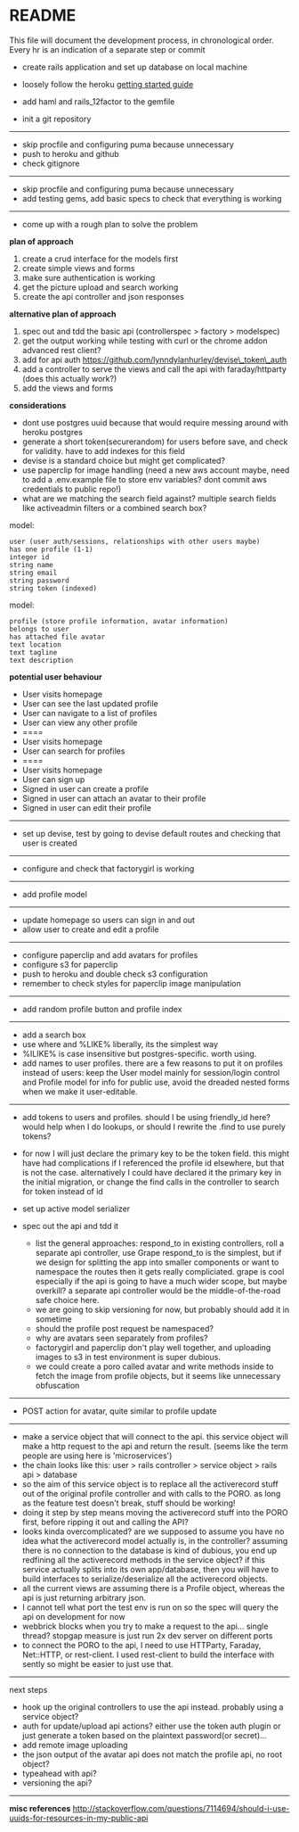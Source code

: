 # README

This file will document the development process, in chronological order.
Every hr is an indication of a separate step or commit

- create rails application and set up database on local machine
 
- loosely follow the heroku [getting started guide](https://devcenter.heroku.com/articles/getting-started-with-rails4)
- add haml and rails_12factor to the gemfile
- init a git repository

---
- skip procfile and configuring puma because unnecessary
- push to heroku and github
- check gitignore

---
- skip procfile and configuring puma because unnecessary
- add testing gems, add basic specs to check that everything is working

---
- come up with a rough plan to solve the problem

__plan of approach__

1. create a crud interface for the models first
1. create simple views and forms
1. make sure authentication is working
1. get the picture upload and search working
1. create the api controller and json responses

__alternative plan of approach__

1. spec out and tdd the basic api (controllerspec > factory > modelspec)
1. get the output working while testing with curl or the chrome addon advanced rest client?
1. add for api auth https://github.com/lynndylanhurley/devise\_token\_auth
1. add a controller to serve the views and call the api with faraday/httparty (does this actually work?)
1. add the views and forms

__considerations__

- dont use postgres uuid because that would require messing around with heroku postgres
- generate a short token(securerandom) for users before save, and check for validity. have to add indexes for this field
- devise is a standard choice but might get complicated?
- use paperclip for image handling (need a new aws account maybe, need to add a .env.example file to store env variables? dont commit aws credentials to public repo!)
- what are we matching the search field against? multiple search fields like activeadmin filters or a combined search box?

model:

    user (user auth/sessions, relationships with other users maybe)
    has one profile (1-1)
    integer id
    string name
    string email
    string password
    string token (indexed)

model:

    profile (store profile information, avatar information)
    belongs to user
    has attached file avatar
    text location
    text tagline
    text description

__potential user behaviour__

- User visits homepage
- User can see the last updated profile
- User can navigate to a list of profiles
- User can view any other profile
- ====
- User visits homepage
- User can search for profiles
- ====
- User visits homepage
- User can sign up
- Signed in user can create a profile
- Signed in user can attach an avatar to their profile
- Signed in user can edit their profile

---
- set up devise, test by going to devise default routes and checking that user is created

---
- configure and check that factorygirl is working

---
- add profile model

---
- update homepage so users can sign in and out
- allow user to create and edit a profile

---
- configure paperclip and add avatars for profiles
- configure s3 for paperclip
- push to heroku and double check s3 configuration
- remember to check styles for paperclip image manipulation

---
- add random profile button and profile index

---
- add a search box
- use where and %LIKE% liberally, its the simplest way
- %ILIKE% is case insensitive but postgres-specific. worth using.
- add names to user profiles. there are a few reasons to put it on profiles instead of users: keep the User model mainly for session/login control and Profile model for info for public use, avoid the dreaded nested forms when we make it user-editable.

---
- add tokens to users and profiles. should I be using friendly_id here? would help when I do lookups, or should I rewrite the .find to use purely tokens?
- for now I will just declare the primary key to be the token field. this might have had complications if I referenced the profile id elsewhere, but that is not the case. alternatively I could have declared it the primary key in the initial migration, or change the find calls in the controller to search for token instead of id

- set up active model serializer
- spec out the api and tdd it
  - list the general approaches: respond_to in existing controllers, roll a separate api controller, use Grape
    respond_to is the simplest, but if we design for splitting the app into smaller components or want to namespace the routes then it gets really compliciated.
    grape is cool especially if the api is going to have a much wider scope, but maybe overkill?
    a separate api controller would be the middle-of-the-road safe choice here.
  - we are going to skip versioning for now, but probably should add it in sometime
  - should the profile post request be namespaced?
  - why are avatars seen separately from profiles?
  - factorygirl and paperclip don't play well together, and uploading images to s3 in test environment is super dubious.
  - we could create a poro called avatar and write methods inside to fetch the image from profile objects, but it seems like unnecessary obfuscation

---
- POST action for avatar, quite similar to profile update

---
- make a service object that will connect to the api. this service object will make a http request to the api and return the result. (seems like the term people are using here is 'microservices')
- the chain looks like this: user > rails controller > service object > rails api > database
- so the aim of this service object is to replace all the activerecord stuff out of the original profile controller and with calls to the PORO. as long as the feature test doesn't break, stuff should be working!
- doing it step by step means moving the activerecord stuff into the PORO first, before ripping it out and calling the API?
- looks kinda overcomplicated? are we supposed to assume you have no idea what the activerecord model actually is, in the controller? assuming there is no connection to the database is kind of dubious, you end up redfining all the activerecord methods in the service object? if this service actually splits into its own app/database, then you will have to build interfaces to serialize/deserialize all the activerecord objects.
- all the current views are assuming there is a Profile object, whereas the api is just returning arbitrary json.
- I cannot tell what port the test env is run on so the spec will query the api on development for now
- webbrick blocks when you try to make a request to the api... single thread? stopgap measure is just run 2x dev server on different ports
- to connect the PORO to the api, I need to use HTTParty, Faraday, Net::HTTP, or rest-client. I used rest-client to build the interface with sently so might be easier to just use that.

---
next steps
- hook up the original controllers to use the api instead. probably using a service object?
- auth for update/upload api actions? either use the token auth plugin or just generate a token based on the plaintext password(or secret)...
- add remote image uploading
- the json output of the avatar api does not match the profile api, no root object?
- typeahead with api?
- versioning the api?

---
__misc references__
http://stackoverflow.com/questions/7114694/should-i-use-uuids-for-resources-in-my-public-api
